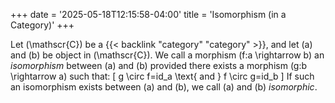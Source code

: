 +++
date = '2025-05-18T12:15:58-04:00'
title = 'Isomorphism (in a Category)'
+++

Let \(\mathscr{C}\) be a {{< backlink "category" "category" >}}, and
let \(a\) and \(b\) be object in \(\mathscr{C}\). We call a morphism
\(f:a \rightarrow b\) an _isomorphism_ between \(a\) and \(b\)
provided there exists a morphism \(g:b \rightarrow a\) such that:
\[
g \circ f=id_a \text{ and } f \circ g=id_b
\]
If such an isomorphism exists between \(a\) and \(b\), we call \(a\)
and \(b\) _isomorphic_.
